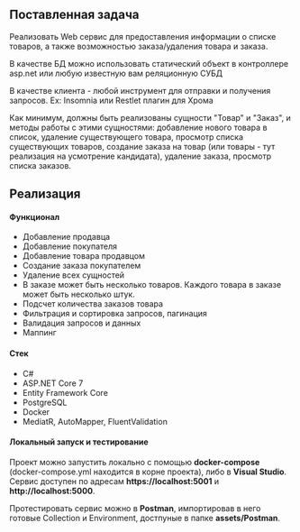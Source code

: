 ## Поставленная задача
Реализовать Web сервис для предоставления информации о списке товаров, а также возможностью заказа/удаления товара и заказа.

В качестве БД можно использовать статический объект в контроллере asp.net или любую известную вам реляционную СУБД

В качестве клиента - любой инструмент для отправки и получения запросов. Ex: Insomnia или Restlet плагин для Хрома

Как минимум, должны быть реализованы сущности "Товар" и "Заказ", и методы работы с этими сущностями: добавление нового товара в список, удаление существующего товара, просмотр списка существующих товаров, создание заказа на товар (или товары - тут реализация на усмотрение кандидата), удаление заказа, просмотр списка заказов.

## Реализация
#### Функционал
- Добавление продавца
- Добавление покупателя
- Добавление товара продавцом
- Создание заказа покупателем
- Удаление всех сущностей
- В заказе может быть несколько товаров. Каждого товара в заказе может быть несколько штук.
- Подсчет количества заказов товара
- Фильтрация и сортировка запросов, пагинация
- Валидация запросов и данных
- Маппинг
  
#### Стек
- C#
- ASP.NET Core 7
- Entity Framework Core
- PostgreSQL
- Docker
- MediatR, AutoMapper, FluentValidation
#### Локальный запуск и тестирование
Проект можно запустить локально с помощью __docker-compose__ (docker-compose.yml находится в корне проекта), либо в __Visual Studio__.  
Сервис доступен по адресам __https://localhost:5001__ и __http://localhost:5000__.

 Протестировать сервис можно в __Postman__, импортировав в него готовые Collection и Environment, достпуные в папке __assets/Postman__.
